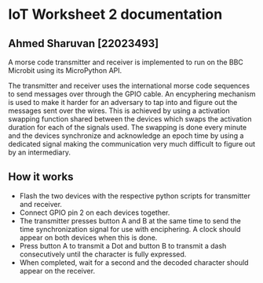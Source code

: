 # IoT Worksheet 2 documentation

## Ahmed Sharuvan [22023493]

A morse code transmitter and receiver is implemented to run on the BBC Microbit using its MicroPython API.

The transmitter and receiver uses the international morse code sequences to send messages over through the GPIO cable. An encyphering mechanism is used to make it harder for an adversary to tap into and figure out the messages sent over the wires. This is achieved by using a activation swapping function shared between the devices which swaps the activation duration for each of the signals used. The swapping is done every minute and the devices synchronize and acknowledge an epoch time by using a dedicated signal making the communication very much difficult to figure out by an intermediary.

## How it works
- Flash the two devices with the respective python scripts for transmitter and receiver.
- Connect GPIO pin 2 on each devices together.
- The transmitter presses button A and B at the same time to send the time synchronization signal for use with enciphering. A clock should appear on both devices when this is done.
- Press button A to transmit a Dot and button B to transmit a dash consecutively until the character is fully expressed.
- When completed, wait for a second and the decoded character should appear on the receiver.